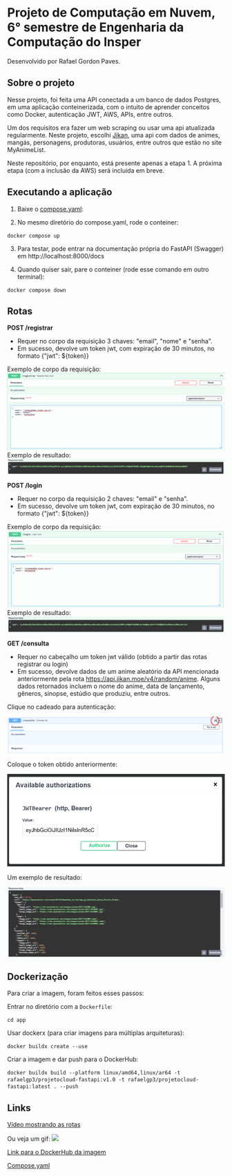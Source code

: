 # Projeto de Computação em Nuvem, 6° semestre de Engenharia da Computação do Insper

Desenvolvido por Rafael Gordon Paves.

## Sobre o projeto

Nesse projeto, foi feita uma API conectada a um banco de dados Postgres, em uma aplicação conteinerizada, com o intuito de aprender conceitos como Docker, autenticação JWT, AWS, APIs, entre outros. 

Um dos requisitos era fazer um web scraping ou usar uma api atualizada regularmente. Neste projeto, escolhi [Jikan](https://jikan.moe/), uma api com dados de animes, mangás, personagens, produtoras, usuários, entre outros que estão no site MyAnimeList.

Neste repositório, por enquanto, está presente apenas a etapa 1. A próxima etapa (com a inclusão da AWS) será incluida em breve.

## Executando a aplicação

1. Baixe o [compose.yaml](./compose.yaml):

2. No mesmo diretório do compose.yaml, rode o conteiner:
```
docker compose up
```

3. Para testar, pode entrar na documentação própria do FastAPI (Swagger) em http://localhost:8000/docs 

4. Quando quiser sair, pare o conteiner (rode esse comando em outro terminal):
```
docker compose down
```


## Rotas

**POST /registrar**
- Requer no corpo da requisição 3 chaves: "email", "nome" e "senha".
- Em sucesso, devolve um token jwt, com expiração de 30 minutos, no formato {"jwt": ${token}}


Exemplo de corpo da requisição:
![/registrar](./img/register_body.png)
Exemplo de resultado:
![/registrar_resultado](./img/registrar_result.png)

**POST /login**
- Requer no corpo da requisição 2 chaves: "email" e "senha".
- Em sucesso, devolve um token jwt, com expiração de 30 minutos, no formato {"jwt": ${token}}


Exemplo de corpo da requisição:
![/login](./img/login_body.png)
Exemplo de resultado:
![alt text](./img/login_result.png)

**GET /consulta**
- Requer no cabeçalho um token jwt válido (obtido a partir das rotas registrar ou login)
- Em sucesso, devolve dados de um anime aleatório da API mencionada anteriormente pela rota https://api.jikan.moe/v4/random/anime. Alguns dados retornados incluem o nome do anime, data de lançamento, gêneros, sinopse, estúdio que produziu, entre outros.

Clique no cadeado para autenticação:

![/consulta_cadeado](./img/consulta_cadeado.png)

Coloque o token obtido anteriormente:

![/consulta_header](./img/consulta_header.png)

Um exemplo de resultado:

![/consulta_result](./img/consulta_result.png)


## Dockerização

Para criar a imagem, foram feitos esses passos:



Entrar no diretório com a `Dockerfile`:
```
cd app
```

Usar dockerx (para criar imagens para múltiplas arquiteturas):
```
docker buildx create --use
```

Criar a imagem e dar push para o DockerHub:
```
docker buildx build --platform linux/amd64,linux/ar64 -t rafaelgp3/projetocloud-fastapi:v1.0 -t rafaelgp3/projetocloud-fastapi:latest . --push
```


## Links

[Vídeo mostrando as rotas](https://youtu.be/KObsd64bpaA)

Ou veja um gif:
![](./img/demo.gif)

[Link para o DockerHub da imagem](https://hub.docker.com/repository/docker/rafaelgp3/projetocloud-fastapi/general)

[Compose.yaml](./compose.yaml)
